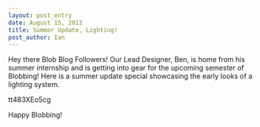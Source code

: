 ```yaml
---
layout: post_entry
date: August 15, 2013
title: Summer Update, Lighting!
post_author: Ian
---
```


Hey there Blob Blog Followers! Our Lead Designer, Ben, is home from his summer internship and is getting into gear for the upcoming semester of Blobbing! Here is a summer update special showcasing the early looks of a lighting system.

<youtube>tt483XEo5cg</youtube>

Happy Blobbing!
